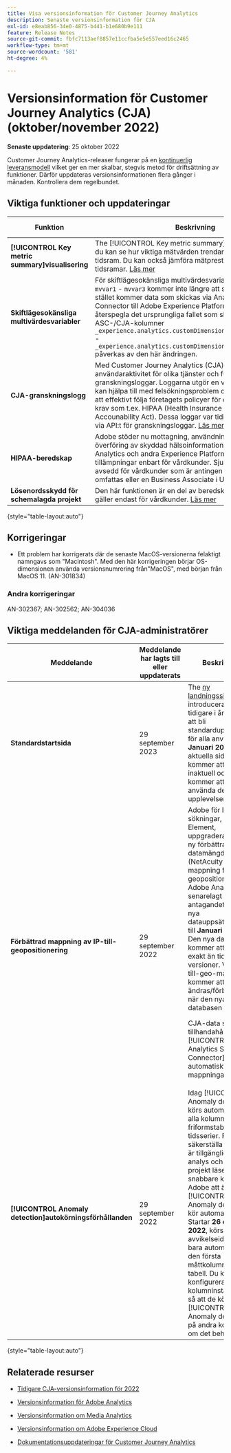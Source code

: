 ```yaml
---
title: Visa versionsinformation för Customer Journey Analytics
description: Senaste versionsinformation för CJA
exl-id: e8eab856-34e0-4875-b441-b1e680b9e111
feature: Release Notes
source-git-commit: fbfc7113aef8857e11ccfba5e5e557eed16c2465
workflow-type: tm+mt
source-wordcount: '581'
ht-degree: 4%

---
```


# Versionsinformation för Customer Journey Analytics (CJA) (oktober/november 2022)

**Senaste uppdatering**: 25 oktober 2022

Customer Journey Analytics-releaser fungerar på en [kontinuerlig leveransmodell](releases.md) vilket ger en mer skalbar, stegvis metod för driftsättning av funktioner. Därför uppdateras versionsinformationen flera gånger i månaden. Kontrollera dem regelbundet.

## Viktiga funktioner och uppdateringar

| Funktion | Beskrivning | [Början av utrullning](/help/release-notes/releases.md) | [Allmän tillgänglighet](/help/release-notes/releases.md) |
| ----------- | ---------- | ----- | --- |
| **[!UICONTROL Key metric summary]visualisering** | The [!UICONTROL Key metric summary] visualisering gör att du kan se hur viktiga mätvärden trendar inom en enda tidsram. Du kan också jämföra mätprestanda över två tidsramar. [Läs mer](/help/analysis-workspace/visualizations/key-metric.md) | 5 oktober 2022 | 19 oktober 2022 |
| **Skiftlägesokänsliga multivärdesvariabler** | För skiftlägesokänsliga multivärdesvariabler lagras värdena i `mvvar1` - `mvvar3` kommer inte längre att sänkas automatiskt. I stället kommer data som skickas via Analytics Source Connector till Adobe Experience Platform och CJA att återspegla det ursprungliga fallet som skickades från sidan. ASC-/CJA-kolumner `_experience.analytics.customDimensions.lists.list1.list[]` - `_experience.analytics.customDimensions.lists.list3.list[]` påverkas av den här ändringen. | Ej tillämpligt | 24 oktober 2022 |
| **CJA-granskningslogg** | Med Customer Journey Analytics (CJA) kan du granska användaraktivitet för olika tjänster och funktioner i form av granskningsloggar. Loggarna utgör en verifieringskedja som kan hjälpa till med felsökningsproblem och hjälpa ditt företag att effektivt följa företagets policyer för datahantering och krav som t.ex. HIPAA (Health Insurance Portability and Accounability Act). Dessa loggar var tidigare bara tillgängliga via API:t för granskningsloggar. [Läs mer](/help/privacy/audit-log.md) | Ej tillämpligt | 26 oktober 2022 |
| **HIPAA-beredskap** | Adobe stöder nu mottagning, användning, underhåll eller överföring av skyddad hälsoinformation i Customer Journey Analytics och andra Experience Platform-baserade tillämpningar enbart för vårdkunder. Sjukvården är endast avsedd för vårdkunder som är antingen en enhet som omfattas eller en Business Associate i USA. [Läs mer](https://www.adobe.com/trust/compliance/hipaa-ready.html) | Ej tillämpligt | 7 november 2022 |
| **Lösenordsskydd för schemalagda projekt** | Den här funktionen är en del av beredskapen för HIPAA och gäller endast för vårdkunder. [Läs mer](https://experienceleague.adobe.com/docs/analytics-platform/using/cja-workspace/curate-share/t-schedule-report.html#password) | Ej tillämpligt/ | 7 november 2022. |

{style=&quot;table-layout:auto&quot;}

## Korrigeringar

* Ett problem har korrigerats där de senaste MacOS-versionerna felaktigt namngavs som &quot;Macintosh&quot;. Med den här korrigeringen börjar OS-dimensionen använda versionsnumrering från&quot;MacOS&quot;, med början från MacOS 11. (AN-301834)

### Andra korrigeringar

AN-302367; AN-302562; AN-304036

## Viktiga meddelanden för CJA-administratörer

| Meddelande | Meddelande har lagts till eller uppdaterats | Beskrivning |
| --- | --- | --- |
| **Standardstartsida** | 29 september 2023 | The [ny landningssida](/help/getting-started/landing.md) som introducerades tidigare i år kommer att bli standardupplevelsen för alla användare i **Januari 2023**. Den aktuella sidan kommer att bli inaktuell och alla kommer att behöva använda den nya upplevelsen. |
| **Förbättrad mappning av IP-till-geopositionering** | 29 september 2022 | Adobe för IP-sökningar, Digital Element, uppgraderar till en ny förbättrad datamängd (NetAcuity Pulse) för mappning från IP till geopositionering. Adobe Analytics har senarelagt antagandet av den nya datauppsättningen till **Januari 2023**. Den nya databasen kommer att vara mer exakt än tidigare versioner. Vissa IP-till-geo-mappningar kommer att ändras/förbättras när den nya databasen antas.<p> CJA-data som tillhandahålls via [!UICONTROL Analytics Source Connector] utnyttjar automatiskt de nya mappningarna. |
| **[!UICONTROL Anomaly detection]autokörningsförhållanden** | 29 september 2022 | Idag [!UICONTROL Anomaly detection] körs automatiskt på alla kolumner i friformstabeller i tidsserier. För att säkerställa att data är tillgängliga för analys och att projekt läses in snabbare kommer Adobe att ändra hur [!UICONTROL Anomaly detection] kör automatiskt. Startar **26 oktober 2022**, körs avvikelseidentifiering bara automatiskt på den första måttkolumnen i en tabell. Du kan konfigurera kolumninställningar så att de körs [!UICONTROL Anomaly detection] på andra kolumner, om det behövs. |

{style=&quot;table-layout:auto&quot;}


## Relaterade resurser

* [Tidigare CJA-versionsinformation för 2022](/help/release-notes/2022.md)

* [Versionsinformation för Adobe Analytics](https://experienceleague.adobe.com/docs/analytics/release-notes/latest.html?lang=en)

* [Versionsinformation om Media Analytics](https://experienceleague.adobe.com/docs/media-analytics/using/additional-resources/release-notes.html)

* [Versionsinformation om Adobe Experience Cloud](https://experienceleague.adobe.com/docs/release-notes/experience-cloud/current.html)

* [Dokumentationsuppdateringar för Customer Journey Analytics](/help/release-notes/doc-changes.md)
